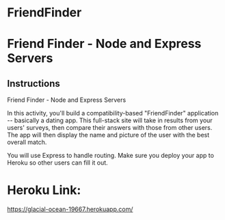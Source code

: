 # FriendFinder

# Friend Finder - Node and Express Servers

## Instructions

Friend Finder - Node and Express Servers

In this activity, you'll build a compatibility-based "FriendFinder" application -- basically a dating app. This full-stack site will take in results from your users' surveys, then compare their answers with those from other users. The app will then display the name and picture of the user with the best overall match. 

You will use Express to handle routing. Make sure you deploy your app to Heroku so other users can fill it out.

# Heroku Link:
https://glacial-ocean-19667.herokuapp.com/
